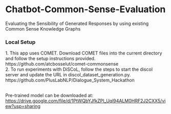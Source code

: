 # Chatbot-Common-Sense-Evaluation
Evaluating the Sensibility of Generated Responses by using existing Common Sense Knowledge Graphs

<h3>Local Setup</h3>
1. This app uses COMET. Download COMET files into the current directory and follow the setup instructions provided.<br>
    https://github.com/atcbosselut/comet-commonsense <br>
2. To run experiments with DiSCoL, follow the steps to start the discol server and update the URL in discol_dataset_generation.py.<br>
    https://github.com/PlusLabNLP/Dialogue_System_Hackathon <br><br>

Pre-trained model can be downloaded at: https://drive.google.com/file/d/1PtWQbYJfkZPI_Uql94ALM0HRF2J2CXX5/view?usp=sharing

[url1]: https://github.com/atcbosselut/comet-commonsense
